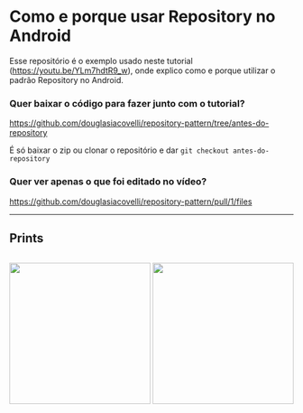 # Como e porque usar Repository no Android

Esse repositório é o exemplo usado neste tutorial (https://youtu.be/YLm7hdtR9_w), onde explico como e porque utilizar o padrão Repository no Android.

### Quer baixar o código para fazer junto com o tutorial?
https://github.com/douglasiacovelli/repository-pattern/tree/antes-do-repository

É só baixar o zip ou clonar o repositório e dar `git checkout antes-do-repository`

### Quer ver apenas o que foi editado no vídeo?
https://github.com/douglasiacovelli/repository-pattern/pull/1/files

-----

## Prints

<p style="float: left">
<img src="https://user-images.githubusercontent.com/1608564/66510778-176ffb00-eaac-11e9-86ad-dadf59abc7bf.png" width="250px"/>
<img src="https://user-images.githubusercontent.com/1608564/66510777-16d76480-eaac-11e9-81e8-e9c8fe6324cb.png" width="250px"/>
</p>
